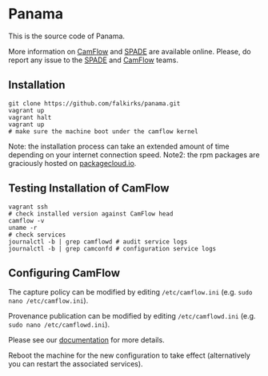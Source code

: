 # Panama

This is the source code of Panama.

More information on [CamFlow](http://camflow.org/) and
[SPADE](https://github.com/ashish-gehani/SPADE/wiki) are available online.
Please, do report any issue to the
[SPADE](https://github.com/ashish-gehani/SPADE/issues) and
[CamFlow](https://github.com/CamFlow/camflow-dev/issues) teams.

## Installation

```
git clone https://github.com/falkirks/panama.git
vagrant up
vagrant halt
vagrant up
# make sure the machine boot under the camflow kernel
```

Note: the installation process can take an extended amount of time depending on your internet connection speed.
Note2: the rpm packages are graciously hosted on [packagecloud.io](https://packagecloud.io/camflow/provenance).

## Testing Installation of CamFlow

``` shell
vagrant ssh
# check installed version against CamFlow head
camflow -v
uname -r
# check services
journalctl -b | grep camflowd # audit service logs
journalctl -b | grep camconfd # configuration service logs
```

## Configuring CamFlow

The capture policy can be modified by editing `/etc/camflow.ini` (e.g. `sudo nano /etc/camflow.ini`).

Provenance publication can be modified by editing `/etc/camflowd.ini` (e.g. `sudo nano /etc/camflowd.ini`).

Please see our [documentation](http://camflow.org) for more details.

Reboot the machine for the new configuration to take effect (alternatively you can restart the associated services).

